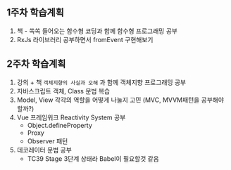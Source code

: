 
## 1주차 학습계획
1. 책 - 쏙쏙 들어오는 함수형 코딩과 함께 함수형 프로그래밍 공부
2. RxJs 라이브러리 공부하면서 fromEvent 구현해보기



## 2주차 학습계획
1. 강의 + 책 `객체지향의 사실과 오해` 과 함께 객체지향 프로그래밍 공부
2. 자바스크립트 객체, Class 문법 복습
3. Model, View 각각의 역할을 어떻게 나눌지 고민 (MVC, MVVM패턴을 공부해야할까?)
4. Vue 프레임워크 Reactivity System 공부
    - Object.defineProperty
    - Proxy
    - Observer 패턴
5. 데코레이터 문법 공부
    - TC39 Stage 3단계 상태라 Babel이 필요할것 같음
